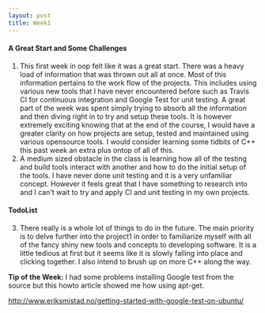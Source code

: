 ```yaml
---
layout: post
title: Week1
---
```


#### A Great Start and Some Challenges
1. This first week in oop felt like it was a great start. There was a heavy load of information that was thrown out all at once. Most of this information pertains to the work flow of the projects. This includes using various new tools that I have never encountered before such as Travis CI for continuous integration and Google Test for unit testing. A great part of the week was spent simply trying to absorb all the information and then diving right in to try and setup these tools. It is however extremely exciting knowing that at the end of the course, I would have a greater clarity on how projects are setup, tested and maintained using various opensource tools. I would consider learning some tidbits of C++ this past week an extra plus ontop of all of this. 
2. A medium sized obstacle in the class is learning how all of the testing and build tools interact with another and how to do the initial setup of the tools. I have never done unit testing and it is a very unfamiliar concept. However it  feels great that I have something to research into and I can't wait to try and apply CI and unit testing in my own projects.

#### TodoList
3. There really is a whole lot of things to do in the future. The main priority is to delve further into the project1 in order to familiarize myself with all of the fancy shiny new tools and concepts to developing software. It is a little tedious at first but it seems like it is slowly falling into place and clicking together. I also intend to brush up on more C++ along the way.

**Tip of the Week:** I had some problems installing Google test from the source but this howto article showed me how using apt-get.

http://www.eriksmistad.no/getting-started-with-google-test-on-ubuntu/
